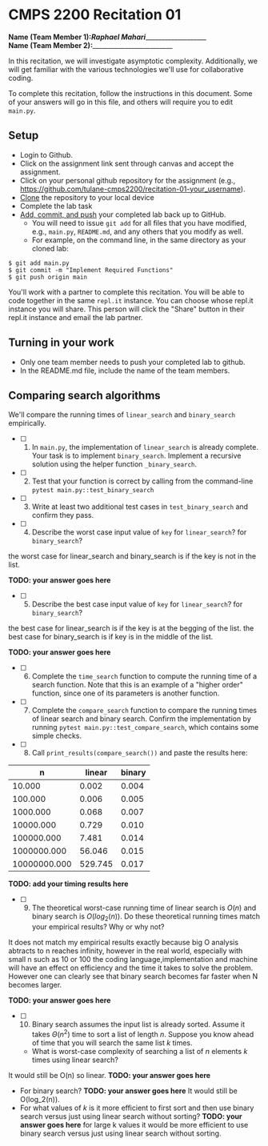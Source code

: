 # CMPS 2200  Recitation 01

**Name (Team Member 1):**___Raphael Mahari______________________  
**Name (Team Member 2):**_________________________

In this recitation, we will investigate asymptotic complexity. Additionally, we will get familiar with the various technologies we'll use for collaborative coding.

To complete this recitation, follow the instructions in this document. Some of your answers will go in this file, and others will require you to edit `main.py`.


## Setup
- Login to Github.
- Click on the assignment link sent through canvas and accept the assignment.
- Click on your personal github repository for the assignment (e.g., https://github.com/tulane-cmps2200/recitation-01-your_username).
- [Clone](https://docs.github.com/en/github/creating-cloning-and-archiving-repositories/cloning-a-repository-from-github/cloning-a-repository) the repository to your local device
- Complete the lab task 
- [Add, commit, and push](https://docs.github.com/en/github/managing-files-in-a-repository/managing-files-using-the-command-line/adding-a-file-to-a-repository-using-the-command-line) your completed lab back up to GitHub. 
  - You will need to issue `git add` for all files that you have modified, e.g., `main.py`, `README.md`, and any others that you modify as well.
  - For example, on the command line, in the same directory as your cloned lab:
```
$ git add main.py
$ git commit -m "Implement Required Functions"
$ git push origin main
```

You'll work with a partner to complete this recitation. You will be able to code together in the same `repl.it` instance. You can choose whose repl.it instance you will share. This person will click the "Share" button in their repl.it instance and email the lab partner.

## Turning in your work
- Only one team member needs to push your completed lab to github. 
- In the README.md file, include the name of the team members.


## Comparing search algorithms

We'll compare the running times of `linear_search` and `binary_search` empirically.

- [ ] 1. In `main.py`, the implementation of `linear_search` is already complete. Your task is to implement `binary_search`. Implement a recursive solution using the helper function `_binary_search`. 

- [ ] 2. Test that your function is correct by calling from the command-line `pytest main.py::test_binary_search`

- [ ] 3. Write at least two additional test cases in `test_binary_search` and confirm they pass.

- [ ] 4. Describe the worst case input value of `key` for `linear_search`? for `binary_search`? 

the worst case for linear_search and binary_search is if the key is not in the list.

**TODO: your answer goes here**

- [ ] 5. Describe the best case input value of `key` for `linear_search`? for `binary_search`? 

the best case for linear_search is if the key is at the begging of the list.
the best case for binary_search is if key is in the middle of the list. 

**TODO: your answer goes here**

- [ ] 6. Complete the `time_search` function to compute the running time of a search function. Note that this is an example of a "higher order" function, since one of its parameters is another function.

- [ ] 7. Complete the `compare_search` function to compare the running times of linear search and binary search. Confirm the implementation by running `pytest main.py::test_compare_search`, which contains some simple checks.

- [ ] 8. Call `print_results(compare_search())` and paste the results here:

|            n |   linear |   binary |
|--------------|----------|----------|
|       10.000 |    0.002 |    0.004 |
|      100.000 |    0.006 |    0.005 |
|     1000.000 |    0.068 |    0.007 |
|    10000.000 |    0.729 |    0.010 |
|   100000.000 |    7.481 |    0.014 |
|  1000000.000 |   56.046 |    0.015 |
| 10000000.000 |  529.745 |    0.017 |

**TODO: add your timing results here**

- [ ] 9. The theoretical worst-case running time of linear search is $O(n)$ and binary search is $O(log_2(n))$. Do these theoretical running times match your empirical results? Why or why not?

It does not match my empirical results exactly because big O analysis abtracts to n reaches infinity, however in the real world, especially with small n such as 10 or 100 the coding language,implementation and machine will have an effect on efficiency and the time it takes to solve the problem. However one can clearly see that  binary search becomes far faster when N becomes larger. 

**TODO: your answer goes here**

- [ ] 10. Binary search assumes the input list is already sorted. Assume it takes $\Theta(n^2)$ time to sort a list of length $n$. Suppose you know ahead of time that you will search the same list $k$ times. 
  + What is worst-case complexity of searching a list of $n$ elements $k$ times using linear search? 

It would still be O(n) so linear.  **TODO: your answer goes here**
  + For binary search? **TODO: your answer goes here**
 It would still be O(log_2(n)).
  + For what values of $k$ is it more efficient to first sort and then use binary search versus just using linear search without sorting? **TODO: your answer goes here**
  for large k values it would be more efficient to use binary search versus just using linear search without sorting. 
